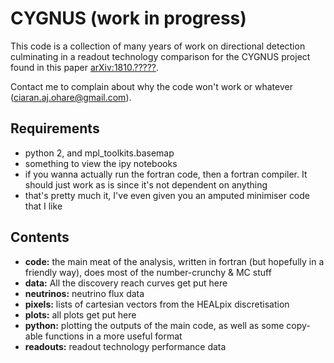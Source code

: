 # CYGNUS (work in progress)

This code is a collection of many years of work on directional detection culminating in a readout technology comparison for the CYGNUS project found in this paper [arXiv:1810.?????](https://arxiv.org/abs/1810.?????).

Contact me to complain about why the code won't work or whatever (ciaran.aj.ohare@gmail.com).

## Requirements

* python 2, and mpl_toolkits.basemap
* something to view the ipy notebooks
* if you wanna actually run the fortran code, then a fortran compiler. It should just work as is since it's not dependent on anything
* that's pretty much it, I've even given you an amputed minimiser code that I like

## Contents

* **code:** the main meat of the analysis, written in fortran (but hopefully in a friendly way), does most of the number-crunchy & MC stuff
* **data:** All the discovery reach curves get put here
* **neutrinos:** neutrino flux data
* **pixels:** lists of cartesian vectors from the HEALpix discretisation
* **plots:** all plots get put here
* **python:** plotting the outputs of the main code, as well as some copy-able functions in a more useful format
* **readouts:** readout technology performance data

